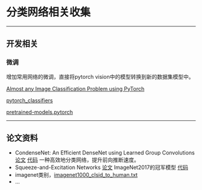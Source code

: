 # 分类网络相关收集

---
## 开发相关

### 微调

增加常用网络的微调，直接将pytorch vision中的模型转换到新的数据集模型中。

[Almost any Image Classification Problem using PyTorch](https://medium.com/@14prakash/almost-any-image-classification-problem-using-pytorch-i-am-in-love-with-pytorch-26c7aa979ec4)

[pytorch_classifiers](https://github.com/Prakashvanapalli/pytorch_classifiers)

[pretrained-models.pytorch](https://github.com/Cadene/pretrained-models.pytorch)


---
## 论文资料
- CondenseNet: An Efficient DenseNet using Learned Group Convolutions [论文](https://arxiv.org/abs/1711.09224) [代码](https://github.com/ShichenLiu/CondenseNet)
一种高效地分类网络，提升前向推断速度。
- Squeeze-and-Excitation Networks [论文](https://arxiv.org/abs/1709.01507)
ImageNet2017的冠军模型 [代码](https://github.com/moskomule/senet.pytorch)
- imagenet类别，[imagenet1000_clsid_to_human.txt](https://gist.github.com/yrevar/942d3a0ac09ec9e5eb3a)
- ...